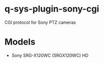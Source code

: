 # q-sys-plugin-sony-cgi

CGI protocol for Sony PTZ cameras

# Models

 - Sony SRG-X120WC (SRGX120WC) HD
